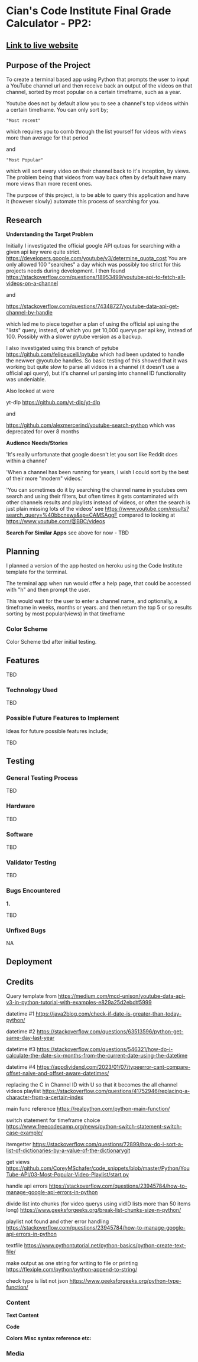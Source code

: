 # Cian's Code Institute Final Grade Calculator - PP2:

## [Link to live website](https://youtube-channel-sorter.herokuapp.com/)

## __Purpose of the Project__
To create a terminal based app using Python that prompts the user to input a YouTube channel url and then receive back an output of the videos on that channel, sorted by most popular on a certain timeframe, such as a year.

Youtube does not by default allow you to see a channel's top videos within a certain timeframe. You can only sort by;

    "Most recent" 
    
  which requires you to comb through the list yourself for videos with views more than average for that period

and

    "Most Popular" 
  which will sort every video on their channel back to it's inception, by views. The problem being that videos from way back often by default have many more views than more recent ones.

The purpose of this project, is to be able to query this application and have it (however slowly) automate this process of searching for you.

## __Research__
__Understanding the Target Problem__

Initially I investigated the official google API qutoas for searching with a given api key were quite strict.
https://developers.google.com/youtube/v3/determine_quota_cost
You are only allowed 100 "searches" a day which was possibly too strict for this projects needs during development. I then found https://stackoverflow.com/questions/18953499/youtube-api-to-fetch-all-videos-on-a-channel

and

https://stackoverflow.com/questions/74348727/youtube-data-api-get-channel-by-handle

which led me to piece together a plan of using the official api using the "lists" query, instead, of which you get 10,000 querys per api key, instead of 100. Possibly with a slower pytube version as a backup.

I also investigated using this branch of pytube
https://github.com/felipeucelli/pytube
which had been updated to handle the newwer @youtube handles.
So basic testing of this showed that it was working but quite slow to parse all videos in a channel (it doesn't use a official api query), but it's channel url parsing into channel ID functionality was undeniable.

Also looked at were

yt-dlp
https://github.com/yt-dlp/yt-dlp

and 

https://github.com/alexmercerind/youtube-search-python which was deprecated for over 8 months

__Audience Needs/Stories__

'It's really unfortunate that google doesn't let you sort like Reddit does within a channel'

'When a channel has been running for years, I wish I could sort by the best of their more "modern" videos.'

'You can sometimes do it by searching the channel name in youtubes own search and using their filters, but often times it gets contaminated with other channels results and playlists instead of videos, or often the search is just plain missing lots of the videos' see https://www.youtube.com/results?search_query=%40bbcnews&sp=CAMSAggF compared to looking at https://www.youtube.com/@BBC/videos

__Search For Similar Apps__
see above for now - TBD
## __Planning__
I  planned a version of the app hosted on heroku using the Code Institute template for the terminal.

The terminal app when run would offer a help page, that could be accessed with "h" and then prompt the user.

This would wait for the user to enter a channel name, and optionally, a timeframe in weeks, months or years. and then return the top 5 or so results sorting by most popular(views) in that timeframe

### __Color Scheme__
Color Scheme tbd after initial testing.





## __Features__
TBD

### __Technology Used__
TBD

### __Possible Future Features to Implement__
Ideas for future possible features include;

TBD


## __Testing__
### __General Testing Process__
TBD
### __Hardware__
TBD
### __Software__
TBD

### __Validator Testing__
TBD


### __Bugs Encountered__
 __1.__ 

TBD


### __Unfixed Bugs__
NA

## __Deployment__

## __Credits__
Query template from https://medium.com/mcd-unison/youtube-data-api-v3-in-python-tutorial-with-examples-e829a25d2ebd#5999

datetime #1 https://java2blog.com/check-if-date-is-greater-than-today-python/

datetime #2 https://stackoverflow.com/questions/63513596/python-get-same-day-last-year

datetime #3 https://stackoverflow.com/questions/546321/how-do-i-calculate-the-date-six-months-from-the-current-date-using-the-datetime

datetime #4 https://appdividend.com/2023/01/07/typeerror-cant-compare-offset-naive-and-offset-aware-datetimes/

replacing the C in Channel ID with U so that it becomes the all channel videos playlist
https://stackoverflow.com/questions/41752946/replacing-a-character-from-a-certain-index

main func reference https://realpython.com/python-main-function/

switch statement for timeframe choice https://www.freecodecamp.org/news/python-switch-statement-switch-case-example/

itemgetter https://stackoverflow.com/questions/72899/how-do-i-sort-a-list-of-dictionaries-by-a-value-of-the-dictionarygit 

get views https://github.com/CoreyMSchafer/code_snippets/blob/master/Python/YouTube-API/03-Most-Popular-Video-Playlist/start.py

handle api errors https://stackoverflow.com/questions/23945784/how-to-manage-google-api-errors-in-python


divide list into chunks (for video querys using vidID lists more than 50 items long) https://www.geeksforgeeks.org/break-list-chunks-size-n-python/

playlist not found and other error handling https://stackoverflow.com/questions/23945784/how-to-manage-google-api-errors-in-python

textfile https://www.pythontutorial.net/python-basics/python-create-text-file/

make output as one string for writing to file or printing
https://flexiple.com/python/python-append-to-string/

check type is list not json https://www.geeksforgeeks.org/python-type-function/

### __Content__
__Text Content__


__Code__


__Colors__
__Misc syntax reference etc:__

### __Media__
